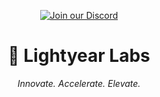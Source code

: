 <p align="center">
  <a href="https://discord.lightyearlabs.net" target="_blank">
    <img src="https://assets-cdn.sums.su/LU/images/discordbanner.png" alt="Join our Discord" style="max-width:100%;">
  </a>
</p>

<h1 align="center">🚀 Lightyear Labs</h1>
<p align="center"><em>Innovate. Accelerate. Elevate.</em></p>
